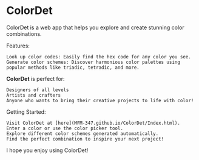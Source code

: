 # ColorDet
ColorDet is a web app that helps you explore and create stunning color combinations.

Features:

    Look up color codes: Easily find the hex code for any color you see.
    Generate color schemes: Discover harmonious color palettes using popular methods like triadic, tetradic, and more.

**ColorDet** is perfect for:

    Designers of all levels
    Artists and crafters
    Anyone who wants to bring their creative projects to life with color!

Getting Started:

    Visit ColorDet at [here](MFM-347.github.io/ColorDet/Index.html).
    Enter a color or use the color picker tool.
    Explore different color schemes generated automatically.
    Find the perfect combination to inspire your next project!

I hope you enjoy using ColorDet!